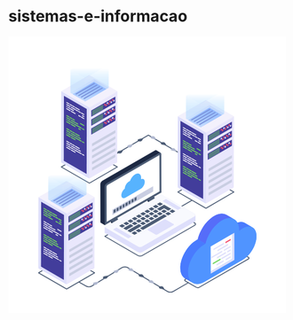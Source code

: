 # sistemas-e-informacao

<img align="center" width="500" height="500" src="https://github.com/LyeZinho/sistemas-e-informacao/blob/main/src/home/imgsrc/informationimg.png?raw=true">
